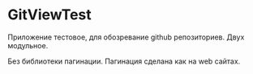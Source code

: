 # GitViewTest

Приложение тестовое, для обозревание github репозиториев. Двух модульное.

Без библиотеки пагинации. Пагинация сделана как на web сайтах.


